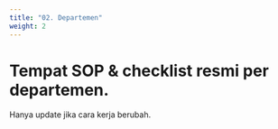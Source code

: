 ```yaml
---
title: "02. Departemen"
weight: 2
---
```


# Tempat SOP & checklist resmi per departemen. 

Hanya update jika cara kerja berubah.
